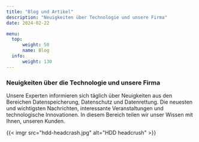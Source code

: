 ```yaml
---
title: "Blog und Artikel"
description: "Neuigkeiten über Technologie und unsere Firma"
date: 2024-02-22

menu:
  top:
      weight: 50
      name: Blog
  info:
      weight: 130
---
```


### Neuigkeiten über die Technologie und unsere Firma

Unsere Experten informieren sich täglich über Neuigkeiten aus den Bereichen Datenspeicherung, Datenschutz und Datenrettung. Die neuesten und wichtigsten Nachrichten, interessante Veranstaltungen und technologische Innovationen. In diesem Bereich teilen wir unser Wissen mit Ihnen, unseren Kunden.

{{< imgr src="hdd-headcrash.jpg" alt="HDD headcrush" >}}

